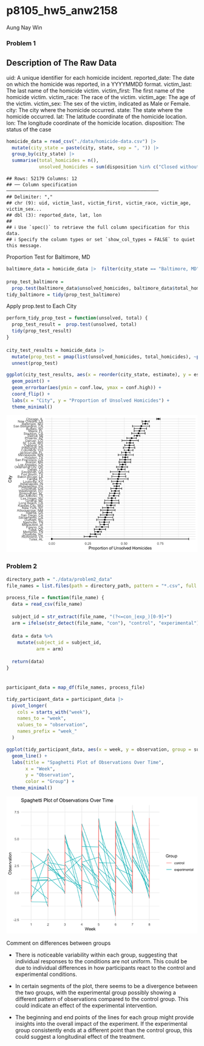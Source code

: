 p8105_hw5_anw2158
================
Aung Nay Win

### Problem 1

## Description of The Raw Data

uid: A unique identifier for each homicide incident. reported_date: The
date on which the homicide was reported, in a YYYYMMDD format.
victim_last: The last name of the homicide victim. victim_first: The
first name of the homicide victim. victim_race: The race of the victim.
victim_age: The age of the victim. victim_sex: The sex of the victim,
indicated as Male or Female. city: The city where the homicide occurred.
state: The state where the homicide occurred. lat: The latitude
coordinate of the homicide location. lon: The longitude coordinate of
the homicide location. disposition: The status of the case

``` r
homicide_data = read_csv("./data/homicide-data.csv") |> 
  mutate(city_state = paste(city, state, sep = ", ")) |> 
  group_by(city_state) |> 
  summarise(total_homicides = n(),
            unsolved_homicides = sum(disposition %in% c("Closed without arrest", "Open/No arrest")))
```

    ## Rows: 52179 Columns: 12
    ## ── Column specification ────────────────────────────────────────────────────────
    ## Delimiter: ","
    ## chr (9): uid, victim_last, victim_first, victim_race, victim_age, victim_sex...
    ## dbl (3): reported_date, lat, lon
    ## 
    ## ℹ Use `spec()` to retrieve the full column specification for this data.
    ## ℹ Specify the column types or set `show_col_types = FALSE` to quiet this message.

Proportion Test for Baltimore, MD

``` r
baltimore_data = homicide_data |>  filter(city_state == "Baltimore, MD")

prop_test_baltimore = 
  prop.test(baltimore_data$unsolved_homicides, baltimore_data$total_homicides)
tidy_baltimore = tidy(prop_test_baltimore)
```

Apply prop.test to Each City

``` r
perform_tidy_prop_test = function(unsolved, total) {
  prop_test_result =  prop.test(unsolved, total)
  tidy(prop_test_result)
}

city_test_results = homicide_data |> 
  mutate(prop_test = pmap(list(unsolved_homicides, total_homicides), ~perform_tidy_prop_test(..1, ..2))) |> 
  unnest(prop_test)
```

``` r
ggplot(city_test_results, aes(x = reorder(city_state, estimate), y = estimate)) +
  geom_point() +
  geom_errorbar(aes(ymin = conf.low, ymax = conf.high)) +
  coord_flip() +
  labs(x = "City", y = "Proportion of Unsolved Homicides") +
  theme_minimal()
```

![](p8105_hw5_anw2158_files/figure-gfm/unnamed-chunk-5-1.png)<!-- -->

### Problem 2

``` r
directory_path = "./data/problem2_data"
file_names = list.files(path = directory_path, pattern = "*.csv", full.names = TRUE)
```

``` r
process_file = function(file_name) {
  data = read_csv(file_name)
  
  subject_id = str_extract(file_name, "(?<=con_|exp_)[0-9]+")
  arm = ifelse(str_detect(file_name, "con"), "control", "experimental")
  
  data = data %>%
    mutate(subject_id = subject_id,
           arm = arm)
  
  return(data)
}


participant_data = map_df(file_names, process_file)
```

``` r
tidy_participant_data = participant_data |> 
  pivot_longer(
    cols = starts_with("week"),
    names_to = "week",
    values_to = "observation",
    names_prefix = "week_"
  )
```

``` r
ggplot(tidy_participant_data, aes(x = week, y = observation, group = subject_id, color = arm)) +
  geom_line() +
  labs(title = "Spaghetti Plot of Observations Over Time",
       x = "Week",
       y = "Observation",
       color = "Group") +
  theme_minimal()
```

![](p8105_hw5_anw2158_files/figure-gfm/unnamed-chunk-9-1.png)<!-- -->

Comment on differences between groups

- There is noticeable variability within each group, suggesting that
  individual responses to the conditions are not uniform. This could be
  due to individual differences in how participants react to the control
  and experimental conditions.

- In certain segments of the plot, there seems to be a divergence
  between the two groups, with the experimental group possibly showing a
  different pattern of observations compared to the control group. This
  could indicate an effect of the experimental intervention.

- The beginning and end points of the lines for each group might provide
  insights into the overall impact of the experiment. If the
  experimental group consistently ends at a different point than the
  control group, this could suggest a longitudinal effect of the
  treatment.
